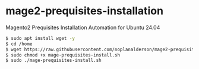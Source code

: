 # mage2-prequisites-installation
Magento2 Prequisites Installation Automation for Ubuntu 24.04

```bash
$ sudo apt install wget -y
$ cd /home
$ wget https://raw.githubusercontent.com/noplanalderson/mage2-prequisites-installation/refs/heads/main/mage-prequisites-install.sh
$ sudo chmod +x mage-prequisites-install.sh
$ sudo ./mage-prequisites-install.sh
```

